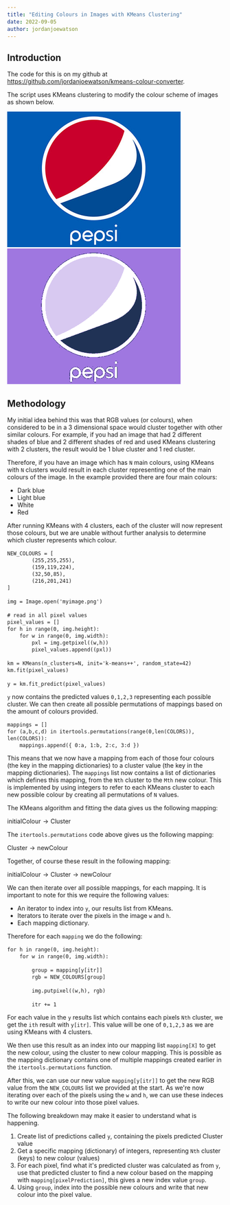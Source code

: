 ```yaml
---
title: "Editing Colours in Images with KMeans Clustering"
date: 2022-09-05
author: jordanjoewatson
---
```


## Introduction

The code for this is on my github at https://github.com/jordanjoewatson/kmeans-colour-converter.

The script uses KMeans clustering to modify the colour scheme of images as shown below.

![Pepsi original](https://raw.githubusercontent.com/jordanjoewatson/jordanjoewatson.github.io/main/images/kmeans_image_converter/pepsi.png)
![Pepsi modified](https://raw.githubusercontent.com/jordanjoewatson/jordanjoewatson.github.io/main/images/kmeans_image_converter/output11.png)

## Methodology

My initial idea behind this was that RGB values (or colours), when considered to be in a 3 dimensional space would cluster together with other similar colours. For example, if you had an image that had 2 different shades of blue and 2 different shades of red and used KMeans clustering with 2 clusters, the result would be 1 blue cluster and 1 red cluster.

Therefore, if you have an image which has `N` main colours, using KMeans with `N` clusters would result in each cluster representing one of the main colours of the image. In the example provided there are four main colours:
- Dark blue
- Light blue
- White
- Red

After running KMeans with 4 clusters, each of the cluster will now represent those colours, but we are unable without further analysis to determine which cluster represents which colour.

```
NEW_COLOURS = [
        (255,255,255),
        (159,119,224),
        (32,50,85),
        (216,201,241)
]

img = Image.open('myimage.png')

# read in all pixel values
pixel_values = []
for h in range(0, img.height):
    for w in range(0, img.width):
        pxl = img.getpixel((w,h))
        pixel_values.append((pxl))

km = KMeans(n_clusters=N, init='k-means++', random_state=42)
km.fit(pixel_values)

y = km.fit_predict(pixel_values)
```

`y` now contains the predicted values `0,1,2,3` representing each possible cluster. We can then create all possible permutations of mappings based on the amount of colours provided.

```
mappings = []
for (a,b,c,d) in itertools.permutations(range(0,len(COLORS)), len(COLORS)):
    mappings.append({ 0:a, 1:b, 2:c, 3:d })
```

This means that we now have a mapping from each of those four colours (the key in the mapping dictionaries) to a cluster value (the key in the mapping dictionaries). The `mappings` list now contains a list of dictionaries which defines this mapping, from the `Nth` cluster to the `Mth` new colour. This is implemented by using integers to refer to each KMeans cluster to each new possible colour by creating all permutations of `N` values. 

The KMeans algorithm and fitting the data gives us the following mapping:

$\text{initialColour}\rightarrow\text{Cluster}$

The `itertools.permutations` code above gives us the following mapping:

$\text{Cluster}\rightarrow\text{newColour}$

Together, of course these result in the following mapping:

$\text{initialColour}\rightarrow\text{Cluster}\rightarrow\text{newColour}$

We can then iterate over all possible mappings, for each mapping. It is important to note for this we require the following values:
- An iterator to index into `y`, our results list from KMeans.
- Iterators to iterate over the pixels in the image `w` and `h`.
- Each mapping dictionary.

Therefore for each `mapping` we do the following:
```
for h in range(0, img.height):
    for w in range(0, img.width):

        group = mapping[y[itr]]
        rgb = NEW_COLOURS[group]

        img.putpixel((w,h), rgb)

        itr += 1
```

For each value in the `y` results list which contains each pixels `Nth` cluster, we get the `ith` result with `y[itr]`. This value will be one of `0,1,2,3` as we are using KMeans with 4 clusters.

We then use this result as an index into our mapping list `mapping[X]` to get the new colour, using the cluster to new colour mapping. This is possible as the mapping dictionary contains one of multiple mappings created earlier in the `itertools.permutations` function.

After this, we can use our new value `mapping[y[itr]]` to get the new RGB value from the `NEW_COLOURS` list we provided at the start. As we're now iterating over each of the pixels using the `w` and `h`, we can use these indeces to write our new colour into those pixel values.

The following breakdown may make it easier to understand what is happening.
1. Create list of predictions called `y`, containing the pixels predicted Cluster value
2. Get a specific mapping (dictionary) of integers, representing `Nth` cluster (keys) to new colour (values)
3. For each pixel, find what it's predicted cluster was calculated as from `y`, use that predicted cluster to find a new colour based on the mapping with `mapping[pixelPrediction]`, this gives a new index value `group`.
4. Using `group`, index into the possible new colours and write that new colour into the pixel value.

